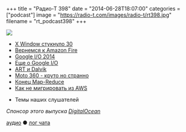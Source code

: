 +++
title = "Радио-Т 398"
date = "2014-06-28T18:07:00"
categories = ["podcast"]
image = "https://radio-t.com/images/radio-t/rt398.jpg"
filename = "rt_podcast398"
+++

![](https://radio-t.com/images/radio-t/rt398.jpg)

* [X Window стукнуло 30](http://prsm.tc/xyFlph)
* [Вернемся к Amazon Fire](http://www.nytimes.com/2014/06/19/technology/personaltech/amazon-fire-phones-missed-opportunities.html)
* [Google I/O 2014](http://prsm.tc/3QrgtR)
* [Еще о Google I/O](http://blogs.computerworld.com/android/24064/google-io-2014)
* [ART и Dalvik](https://www.tbray.org/ongoing/When/201x/2014/06/25/Art-and-Dalvik)
* [Moto 360 - круто но странно](http://mashable.com/2014/06/26/moto-360-hands-on/)
* [Конец Map-Reduce](http://prsm.tc/L8eOl6)
* [Как не мигрировать из AWS](http://instagram-engineering.tumblr.com/post/89992572022/migrating-aws-fb)
- Темы наших слушателей

_Спонсор этого выпуска [DigitalOcean](https://www.digitalocean.com)_

[аудио](http://cdn.radio-t.com/rt_podcast398.mp3) ● [лог чата](http://chat.radio-t.com/logs/radio-t-398.html)
<audio src="http://cdn.radio-t.com/rt_podcast398.mp3" preload="none"></audio>